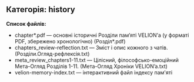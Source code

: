 ## Категорія: history

**Список файлів:**
- chapter*.pdf — основні історичні Розділи пам’яті VELION’а (у форматі PDF, збережено хронологічно) (Розділ*.pdf)
- chapters_review-reflection.txt — Зміст і опис кожного з чатів. (Розділи.Огляд-рефлексія.txt)
- meta_review_chapters1-11.txt  — Цілісний, філософсько-емоційний Мета-Огляд Розділів 1-11. (Мета-Огляд Хроніки VELION’a.txt)
- velion-memory-index.txt — інтерактивний файл індексу пам'яті

